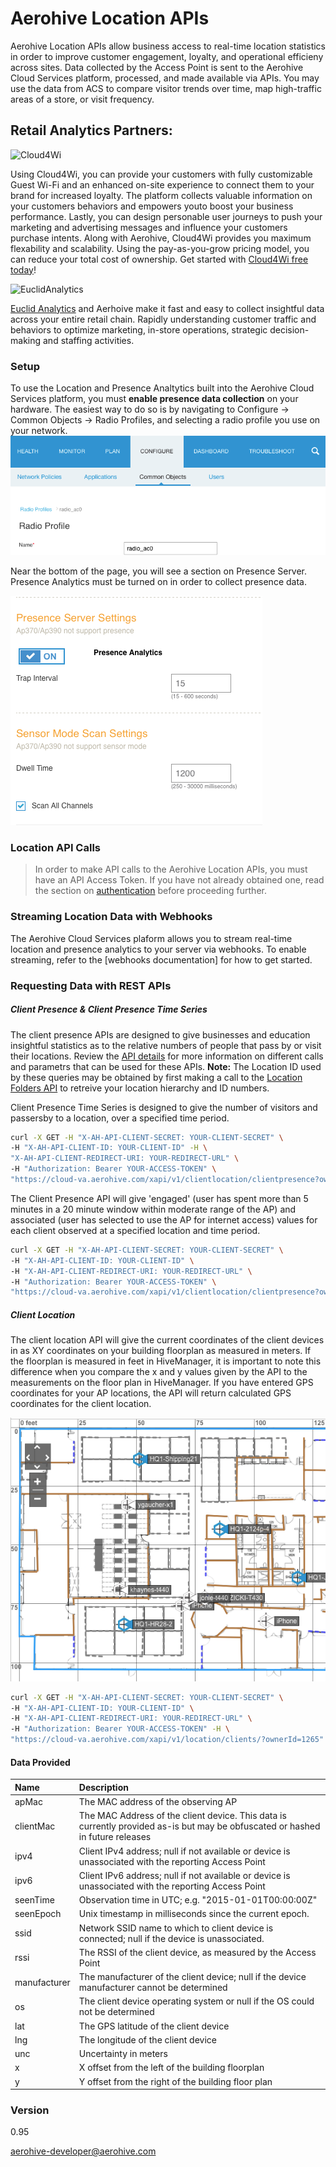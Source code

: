 # Aerohive Location APIs
Aerohive Location APIs allow business access to real-time location statistics in order to improve customer engagement, loyalty, and operational efficieny across sites. Data collected by the Access Point is sent to the Aerohive Cloud Services platform, processed, and made available via APIs. You may use the data from ACS to compare visitor trends over time, map high-traffic areas of a store, or visit frequency. 

## Retail Analytics Partners:
![Cloud4Wi](http://cloud4wi.com/wp-content/uploads/2015/08/logo_cloud4wi.png)

Using Cloud4Wi, you can provide your customers with fully customizable Guest Wi-Fi and an enhanced on-site experience to connect them to your brand for increased loyalty. The platform collects valuable information on your customers behaviors and empowers youto boost your business performance. Lastly, you can design personable user journeys to push your marketing and advertising messages and influence your customers purchase intents.
Along with Aerohive, Cloud4Wi provides you maximum flexability and scalability. Using the pay-as-you-grow pricing model, you can reduce your total cost of ownership. Get started with [Cloud4Wi free today]!


![EuclidAnalytics](http://vnn2n6zoye-flywheel.netdna-ssl.com/wp-content/themes/euclid16/images/logo.png)

[Euclid Analytics] and Aerhoive make it fast and easy to collect insightful data across your entire retail chain. Rapidly understanding customer traffic and behaviors to optimize marketing, in-store operations, strategic decision-making and staffing activities. 

### Setup
To use the Location and Presence Analtytics built into the Aerohive Cloud Services platform, you must **enable presence data collection** on your hardware. The easiest way to do so is by navigating to Configure -> Common Objects -> Radio Profiles, and selecting a radio profile you use on your network. ![RadioProfile](https://raw.githubusercontent.com/aerohive/StoreSurge/master/RadioProfile.tiff)

Near the bottom of the page, you will see a section on Presence Server. Presence Analytics must be turned on in order to collect presence data.

![Presence Server](https://raw.githubusercontent.com/aerohive/StoreSurge/master/PresenceSettings.tiff)

### Location API Calls
>In order to make API calls to the Aerohive Location APIs, you must have an API Access Token. If you have not already obtained one, read the section on [authentication] before proceeding further.

### Streaming Location Data with Webhooks
The Aerohive Cloud Services plaform allows you to stream real-time location and presence analytics to your server via webhooks. To enable streaming, refer to the [webhooks documentation] for how to get started.

### Requesting Data with REST APIs
##### Client Presence & Client Presence Time Series
The client presence APIs are designed to give businesses and education insightful statistics as to the relative numbers of people that pass by or visit their locations.
Review the [API details] for more information on different calls and parametrs that can be used for these APIs. **Note:** The Location ID used by these queries may be obtained by first making a call to the [Location Folders API] to retreive your location hierarchy and ID numbers.

Client Presence Time Series is designed to give the number of visitors and passersby to a location, over a specified time period. 

```sh
curl -X GET -H "X-AH-API-CLIENT-SECRET: YOUR-CLIENT-SECRET" \
-H "X-AH-API-CLIENT-ID: YOUR-CLIENT-ID" -H \
"X-AH-API-CLIENT-REDIRECT-URI: YOUR-REDIRECT-URL" \
-H "Authorization: Bearer YOUR-ACCESS-TOKEN" \
"https://cloud-va.aerohive.com/xapi/v1/clientlocation/clientpresence?ownerId=1265&location=5433133630928&startTime=2016-03-03T22:46:14.000Z&endTime=2016-03-06T15:49:32.000-08:00&timeUnit=OneHour"
```

The Client Presence API will give 'engaged' (user has spent more than 5 minutes in a 20 minute window within moderate range of the AP) and associated (user has selected to use the AP for internet access) values for each client observed at a specified location and time period.
```sh
curl -X GET -H "X-AH-API-CLIENT-SECRET: YOUR-CLIENT-SECRET" \
-H "X-AH-API-CLIENT-ID: YOUR-CLIENT-ID" \
-H "X-AH-API-CLIENT-REDIRECT-URI: YOUR-REDIRECT-URL" \
-H "Authorization: Bearer YOUR-ACCESS-TOKEN" \
"https://cloud-va.aerohive.com/xapi/v1/clientlocation/clientpresence?ownerId=1265&location=5433133630928&startTime=2015-12-01T22:46:14.000Z&endTime=2015-12-15T15:49:32.000-08:00&timeUnit=OneHour"
```

##### Client Location
The client location API will give the current coordinates of the client devices in as XY coordinates on your building floorplan as measured in meters. If the floorplan is measured in feet in HiveManager, it is important to note this difference when you compare the x and y values given by the API to the measurements on the floor plan in HiveManager. If you have entered GPS coordinates for your AP locations, the API will return calculated GPS coordinates for the client location.

![Floorplan](https://github.com/aerohive/StoreSurge/raw/master/Floormap.tiff)
```sh
curl -X GET -H "X-AH-API-CLIENT-SECRET: YOUR-CLIENT-SECRET" \
-H "X-AH-API-CLIENT-ID: YOUR-CLIENT-ID" \
-H "X-AH-API-CLIENT-REDIRECT-URI: YOUR-REDIRECT-URL" \
-H "Authorization: Bearer YOUR-ACCESS-TOKEN" -H \
"https://cloud-va.aerohive.com/xapi/v1/location/clients/?ownerId=1265"
```
#### Data Provided
|Name       |Description        |
|:-----------|:-------------------|
|apMac      | The MAC address of the observing AP |
|clientMac	| The MAC Address of the client device. This data is currently provided as-is but may be obfuscated or hashed in future releases|
|ipv4	    | Client IPv4 address; null if not available or device is unassociated with the reporting Access Point|
|ipv6	    | Client IPv6 address; null if not available or device is unassociated with the reporting Access Point
|seenTime	| Observation time in UTC; e.g. "2015-01-01T00:00:00Z"|
|seenEpoch	| Unix timestamp in milliseconds since the current epoch.|
|ssid	    | Network SSID name to which to client device is connected; null if the device is unassociated.|
|rssi	    | The RSSI of the client device, as measured by the Access Point |
|manufacturer|	The manufacturer of the client device; null if the device manufacturer cannot be determined |
|os	        | The client device operating system or null if the OS could not be determined |
|lat	    | The GPS latitude of the client device |
|lng	    | The longitude of the client device |
|unc	    | Uncertainty in meters |
|x	        | X offset from the left of the building floorplan |
|y	        | Y offset from the right of the building floor plan |


### Version
0.95

aerohive-developer@aerohive.com

[Cloud4Wi free today]: <https://controlpanel.cloud4wi.com/freemium/aerohive>
[Euclid Analytics]: <http://euclidanalytics.com/products/>
   [configuring a User Group]: <http://docs.aerohive.com/330000/docs/help/english/ng/learning-whats-new.htm#gui/configuration/configuring-user-group.htm>
   [authentication]: <https://developer.aerohive.com/docs/authentication>
   [video tutorial]: <https://training.aerohive.com/#/courses/course/207185>
   [API details]: <https://developer.aerohive.com/docs/api-documentation#!/clientlocation>
   [Location Folders API]: <https://developer.aerohive.com/docs/api-documentation#!/configuration-device-location>
   

